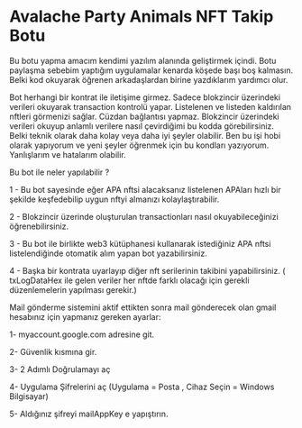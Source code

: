 # Avalache Party Animals NFT Takip Botu

Bu botu yapma amacım kendimi yazılım alanında geliştirmek içindi. Botu paylaşma sebebim yaptığım uygulamalar kenarda köşede başı boş kalmasın. Belki kod okuyarak öğrenen arkadaşlardan birine yazdıklarım yardımcı olur.

Bot herhangi bir kontrat ile iletişime girmez. Sadece blokzincir üzerindeki verileri okuyarak transaction kontrolü yapar. Listelenen ve listeden kaldırılan nftleri görmenizi sağlar. Cüzdan bağlantısı yapmaz. Blokzincir üzerindeki verileri okuyup anlamlı verilere nasıl çevirdiğimi bu kodda görebilirsiniz. Belki teknik olarak daha kolay veya daha iyi şeyler olabilir. Ben bu işi hobi olarak yapıyorum ve yeni şeyler öğrenmek için bu kondları yazıyorum. Yanlışlarım ve hatalarım olabilir.

Bu bot ile neler yapılabilir ?

1 - Bu bot sayesinde eğer APA nftsi alacaksanız listelenen APAları hızlı bir şekilde keşfedebilip uygun nftyi almanızı kolaylaştırabilir.

2 - Blokzincir üzerinde oluşturulan transactionları nasıl okuyabileceğinizi öğrenebilirsiniz.

3 - Bu bot ile birlikte web3 kütüphanesi kullanarak istediğiniz APA nftsi listelendiğinde otomatik alım yapan bot yazabilirsiniz.

4 - Başka bir kontrata uyarlayıp diğer nft serilerinin takibini yapabilirsiniz. ( txLogDataHex ile gelen veriler her nftde farklı olacağı için gerekli düzenlemelerin yapılması gerekir.)



Mail gönderme sistemini aktif ettikten sonra mail gönderecek olan gmail hesabınız için yapmanız gereken ayarlar:

1- myaccount.google.com adresine git.

2- Güvenlik kısmına gir.

3- 2 Adımlı Doğrulamayı aç

4- Uygulama Şifrelerini aç (Uygulama = Posta , Cihaz Seçin = Windows Bilgisayar)

5- Aldığınız şifreyi mailAppKey e yapıştırın.
